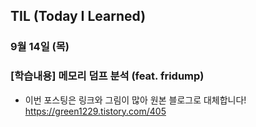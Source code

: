 ## TIL (Today I Learned)

### 9월 14일 (목)    

  ### [학습내용] 메모리 덤프 분석 (feat. fridump)
  - 이번 포스팅은 링크와 그림이 많아 원본 블로그로 대체합니다!   
  https://green1229.tistory.com/405   
    